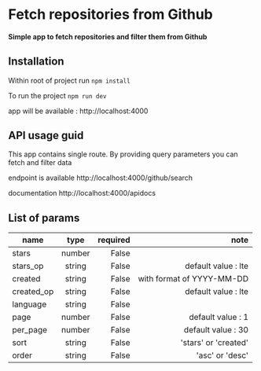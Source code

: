 # Fetch repositories from Github

#### Simple app to fetch repositories and filter them from Github 

## Installation
Within root of project run 
`npm install`

To run the project
`npm run dev`

app will be available : http://localhost:4000

## API usage guid
This app contains single route. By providing query parameters you can fetch and filter data

endpoint is available http://localhost:4000/github/search 

documentation http://localhost:4000/apidocs

## List of params

| name          | type          | required | note                       |
| ------------- |:-------------:| -------: | -------------------------: |
| stars         | number      | False      |                            |
| stars_op      | string      | False      | default value : lte        |
| created       | string      | False      | with format of YYYY-MM-DD  |
| created_op    | string      | False      | default value : lte        |
| language      | string      | False      |                            |
| page          | number      | False      | default value : 1          |
| per_page      | number      | False      | default value : 30         |
| sort          | string      | False      | 'stars' or 'created'       |
| order         | string      | False      | 'asc' or 'desc'            |
